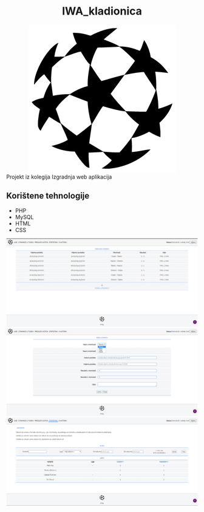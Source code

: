 <div align="center">
<h1>IWA_kladionica</h1>
 <img src="images/index.png"/>
</div>
Projekt iz kolegija Izgradnja web aplikacija

## Korištene tehnologije

* PHP
* MySQL
* HTML
* CSS

 <img src="projekt_slike/iwa1.jpg"/>
 <img src="projekt_slike/iwa2.jpg"/>
 <img src="projekt_slike/iwa3.jpg"/>

